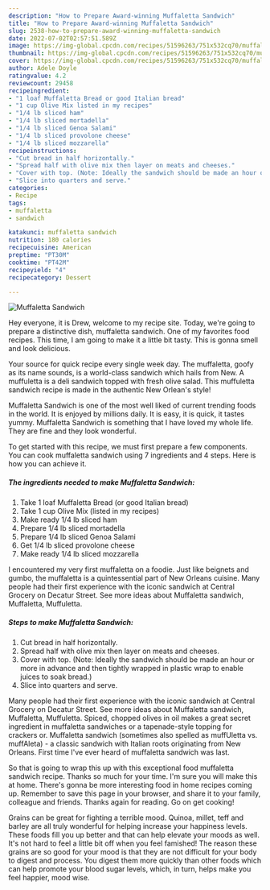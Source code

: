 ```yaml
---
description: "How to Prepare Award-winning Muffaletta Sandwich"
title: "How to Prepare Award-winning Muffaletta Sandwich"
slug: 2538-how-to-prepare-award-winning-muffaletta-sandwich
date: 2022-07-02T02:57:51.589Z
image: https://img-global.cpcdn.com/recipes/51596263/751x532cq70/muffaletta-sandwich-recipe-main-photo.jpg
thumbnail: https://img-global.cpcdn.com/recipes/51596263/751x532cq70/muffaletta-sandwich-recipe-main-photo.jpg
cover: https://img-global.cpcdn.com/recipes/51596263/751x532cq70/muffaletta-sandwich-recipe-main-photo.jpg
author: Adele Doyle
ratingvalue: 4.2
reviewcount: 29458
recipeingredient:
- "1 loaf Muffaletta Bread or good Italian bread"
- "1 cup Olive Mix listed in my recipes"
- "1/4 lb sliced ham"
- "1/4 lb sliced mortadella"
- "1/4 lb sliced Genoa Salami"
- "1/4 lb sliced provolone cheese"
- "1/4 lb sliced mozzarella"
recipeinstructions:
- "Cut bread in half horizontally."
- "Spread half with olive mix then layer on meats and cheeses."
- "Cover with top. (Note: Ideally the sandwich should be made an hour or more in advance and then tightly wrapped in plastic wrap to enable juices to soak bread.)"
- "Slice into quarters and serve."
categories:
- Recipe
tags:
- muffaletta
- sandwich

katakunci: muffaletta sandwich 
nutrition: 180 calories
recipecuisine: American
preptime: "PT30M"
cooktime: "PT42M"
recipeyield: "4"
recipecategory: Dessert

---
```



![Muffaletta Sandwich](https://img-global.cpcdn.com/recipes/51596263/751x532cq70/muffaletta-sandwich-recipe-main-photo.jpg)

Hey everyone, it is Drew, welcome to my recipe site. Today, we're going to prepare a distinctive dish, muffaletta sandwich. One of my favorites food recipes. This time, I am going to make it a little bit tasty. This is gonna smell and look delicious.

Your source for quick recipe every single week day. The muffaletta, goofy as its name sounds, is a world-class sandwich which hails from New. A muffuletta is a deli sandwich topped with fresh olive salad. This muffuletta sandwich recipe is made in the authentic New Orlean&#39;s style!

Muffaletta Sandwich is one of the most well liked of current trending foods in the world. It is enjoyed by millions daily. It is easy, it is quick, it tastes yummy. Muffaletta Sandwich is something that I have loved my whole life. They are fine and they look wonderful.


To get started with this recipe, we must first prepare a few components. You can cook muffaletta sandwich using 7 ingredients and 4 steps. Here is how you can achieve it.

<!--inarticleads1-->

##### The ingredients needed to make Muffaletta Sandwich:

1. Take 1 loaf Muffaletta Bread (or good Italian bread)
1. Take 1 cup Olive Mix (listed in my recipes)
1. Make ready 1/4 lb sliced ham
1. Prepare 1/4 lb sliced mortadella
1. Prepare 1/4 lb sliced Genoa Salami
1. Get 1/4 lb sliced provolone cheese
1. Make ready 1/4 lb sliced mozzarella


I encountered my very first muffaletta on a foodie. Just like beignets and gumbo, the muffaletta is a quintessential part of New Orleans cuisine. Many people had their first experience with the iconic sandwich at Central Grocery on Decatur Street. See more ideas about Muffaletta sandwich, Muffaletta, Muffuletta. 

<!--inarticleads2-->

##### Steps to make Muffaletta Sandwich:

1. Cut bread in half horizontally.
1. Spread half with olive mix then layer on meats and cheeses.
1. Cover with top. (Note: Ideally the sandwich should be made an hour or more in advance and then tightly wrapped in plastic wrap to enable juices to soak bread.)
1. Slice into quarters and serve.


Many people had their first experience with the iconic sandwich at Central Grocery on Decatur Street. See more ideas about Muffaletta sandwich, Muffaletta, Muffuletta. Spiced, chopped olives in oil makes a great secret ingredient in muffaletta sandwiches or a tapenade-style topping for crackers or. Muffaletta sandwich (sometimes also spelled as muffUletta vs. muffAleta) - a classic sandwich with Italian roots originating from New Orleans. First time I&#39;ve ever heard of muffaletta sandwich was last. 

So that is going to wrap this up with this exceptional food muffaletta sandwich recipe. Thanks so much for your time. I'm sure you will make this at home. There's gonna be more interesting food in home recipes coming up. Remember to save this page in your browser, and share it to your family, colleague and friends. Thanks again for reading. Go on get cooking!

Grains can be great for fighting a terrible mood. Quinoa, millet, teff and barley are all truly wonderful for helping increase your happiness levels. These foods fill you up better and that can help elevate your moods as well. It's not hard to feel a little bit off when you feel famished! The reason these grains are so good for your mood is that they are not difficult for your body to digest and process. You digest them more quickly than other foods which can help promote your blood sugar levels, which, in turn, helps make you feel happier, mood wise.
